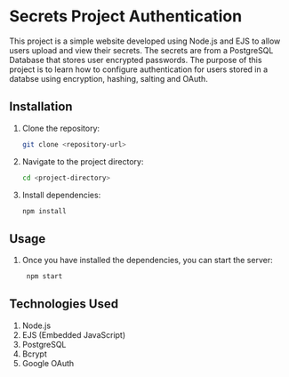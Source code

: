 # Secrets Project Authentication

This project is a simple website developed using Node.js and EJS to allow users upload and view their secrets. The secrets are from a PostgreSQL Database that stores user encrypted passwords. The purpose of this project is to learn how to configure authentication for users stored in a databse using encryption, hashing, salting and OAuth.

## Installation

1. Clone the repository:

   ```bash
   git clone <repository-url>
   ```

2. Navigate to the project directory:

   ```bash
   cd <project-directory>
   ```

3. Install dependencies:

   ```bash
   npm install
   ```

## Usage

1. Once you have installed the dependencies, you can start the server:

   ```bash
    npm start
   ```

## Technologies Used

1. Node.js
2. EJS (Embedded JavaScript)
3. PostgreSQL
4. Bcrypt
5. Google OAuth
